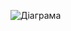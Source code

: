 ![Діаграма](https://github.com/ip-85/System-Dynamics/blob/master/Doc/UMLDiagrams/scenarios/user/AccChanging/diagramOUT/UC1.png)
